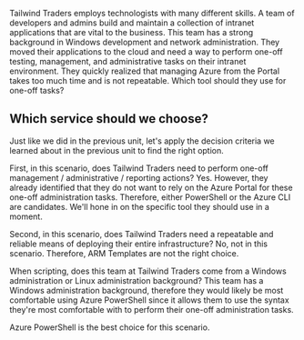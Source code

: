 Tailwind Traders employs technologists with many different skills.  A team of developers and admins build and maintain a collection of intranet applications that are vital to the business.  This team has a strong background in Windows development and network administration.  They moved their applications to the cloud and need a way to perform one-off testing, management, and administrative tasks on their intranet environment.  They quickly realized that managing Azure from the Portal takes too much time and is not repeatable.  Which tool should they use for one-off tasks?

## Which service should we choose?

Just like we did in the previous unit, let's apply the decision criteria we learned about in the previous unit to find the right option.

First, in this scenario, does Tailwind Traders need to perform one-off management / administrative / reporting actions?  Yes. However, they already identified that they do not want to rely on the Azure Portal for these one-off administration tasks.  Therefore, either PowerShell or the Azure CLI are candidates.  We'll hone in on the specific tool they should use in a moment.

Second, in this scenario, does Tailwind Traders need a repeatable and reliable means of deploying their entire infrastructure?  No, not in this scenario.  Therefore, ARM Templates are not the right choice.

When scripting, does this team at Tailwind Traders come from a Windows administration or Linux administration background?  This team has a Windows administration background, therefore they would likely be most comfortable using Azure PowerShell since it allows them to use the syntax they're most comfortable with to perform their one-off administration tasks.

Azure PowerShell is the best choice for this scenario.